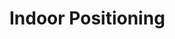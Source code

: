 <!--AUTOMATICALLY GENERATED
**********************************************************************
*                                                                    *
*    This file was automatically generated by copying                *
*    'content/notes/indoor/title.md'. If you want to manually        *
*    overwrite it, you have to remove this whole comment.            *
*    Otherwise, it will be overwritten the next time any change      *
*    happens in the notes.                                           *
*                                                                    *
**********************************************************************
-->

# Indoor Positioning
